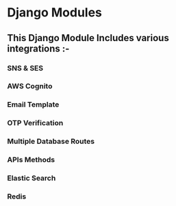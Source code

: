 # Django Modules

## This Django Module Includes various integrations :-
### SNS & SES
### AWS Cognito
### Email Template
### OTP Verification
### Multiple Database Routes
### APIs Methods
### Elastic Search
### Redis
